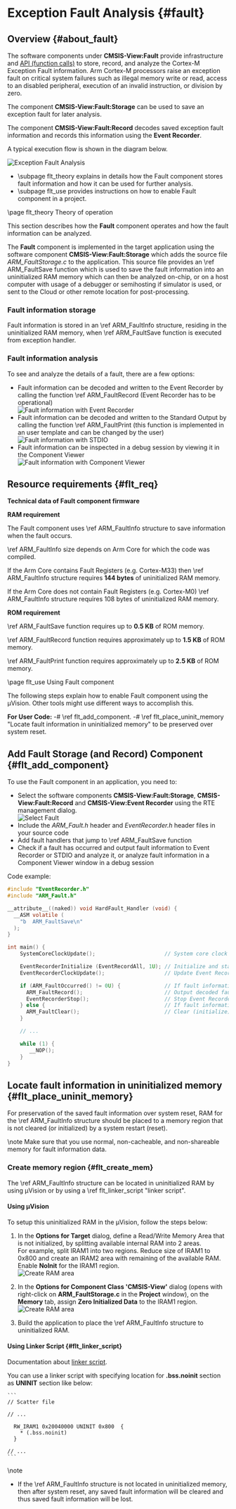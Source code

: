 # Exception Fault Analysis {#fault}

## Overview {#about_fault}

The software components under **CMSIS-View:Fault** provide infrastructure and [API (function calls)](modules.html) to store, record, and analyze the Cortex-M Exception Fault information.
Arm Cortex-M processors raise an exception fault on critical system failures such as illegal memory write or read, access to an disabled peripheral, execution of an invalid instruction, or division by zero.

The component **CMSIS-View:Fault:Storage** can be used to save an exception fault for later analysis.

The component **CMSIS-View:Fault:Record** decodes saved exception fault information and records this information using the **Event Recorder**.

A typical execution flow is shown in the diagram below.

![Exception Fault Analysis](./images/ArmFault.png "Exception Fault Analysis")

- \subpage flt_theory explains in details how the Fault component stores fault information and how it can be used for further analysis.
- \subpage flt_use provides instructions on how to enable Fault component in a project.

\page flt_theory Theory of operation

This section describes how the **Fault** component operates and how the fault information can be analyzed.

The **Fault** component is implemented in the target application using the software component **CMSIS-View:Fault:Storage** which adds the source file *ARM_FaultStorage.c* to the application. 
This source file provides an \ref ARM_FaultSave function which is used to save the fault information into an uninitialized RAM memory which can then be analyzed on-chip, or on a host computer
with usage of a debugger or semihosting if simulator is used, or sent to the Cloud or other remote location for post-processing.

### Fault information storage

Fault information is stored in an \ref ARM_FaultInfo structure, residing in the uninitialized RAM memory, when \ref ARM_FaultSave function is executed from exception handler.

### Fault information analysis

To see and analyze the details of a fault, there are a few options:
- Fault information can be decoded and written to the Event Recorder by calling the function \ref ARM_FaultRecord (Event Recorder has to be operational)<br/>
  ![Fault information with Event Recorder](./images/Fault_CM33_EvR_MemManage.png "Fault information with Event Recorder")
- Fault information can be decoded and written to the Standard Output by calling the function \ref ARM_FaultPrint (this function is implemented in an user template and can be changed by the user)<br/>
  ![Fault information with STDIO](./images/Fault_STDIO_MemManage.png "Fault information with STDIO")
- Fault information can be inspected in a debug session by viewing it in the Component Viewer<br/>
  ![Fault information with Component Viewer](./images/Fault_CM33_CV_MemManage.png "Fault information with Component Viewer")

## Resource requirements {#flt_req}

**Technical data of Fault component firmware**

**RAM requirement**

The Fault component uses \ref ARM_FaultInfo structure to save information when the fault occurs.

\ref ARM_FaultInfo size depends on Arm Core for which the code was compiled.

If the Arm Core contains Fault Registers (e.g. Cortex-M33) then \ref ARM_FaultInfo structure requires **144 bytes** of uninitialized RAM memory.

If the Arm Core does not contain Fault Registers (e.g. Cortex-M0) \ref ARM_FaultInfo structure requires 108 bytes of uninitialized RAM memory.

**ROM requirement**

\ref ARM_FaultSave function requires up to **0.5 KB** of ROM memory.

\ref ARM_FaultRecord function requires approximately up to **1.5 KB** of ROM memory.

\ref ARM_FaultPrint function requires approximately up to **2.5 KB** of ROM memory.

\page flt_use Using Fault component

The following steps explain how to enable Fault component using the µVision. Other tools might use different ways to accomplish this.

**For User Code:**
  -# \ref flt_add_component.
  -# \ref flt_place_uninit_memory "Locate fault information in uninitialized memory" to be preserved over system reset.

## Add Fault Storage (and Record) Component {#flt_add_component}

To use the Fault component in an application, you need to:
  - Select the software components **CMSIS-View:Fault:Storage**, **CMSIS-View:Fault:Record** and **CMSIS-View:Event Recorder** using the RTE management dialog.<br/>
    ![Select Fault](./images/Fault_set_comp.png)
  - Include the *ARM_Fault.h* header and *EventRecorder.h* header files in your source code
  - Add fault handlers that jump to \ref ARM_FaultSave function
  - Check if a fault has occurred and output fault information to Event Recorder or STDIO and analyze it, or analyze fault information in a Component Viewer window in a debug session 

  Code example:
```c
#include "EventRecorder.h"
#include "ARM_Fault.h"

__attribute__((naked)) void HardFault_Handler (void) {
  __ASM volatile (
    "b  ARM_FaultSave\n"
  );
}

int main() {
    SystemCoreClockUpdate();                      // System core clock update

    EventRecorderInitialize (EventRecordAll, 1U); // Initialize and start Event Recorder
    EventRecorderClockUpdate();                   // Update Event Recorder timestamp clock 

    if (ARM_FaultOccurred() != 0U) {              // If fault information exists
      ARM_FaultRecord();                          // Output decoded fault information via Event Recorder
      EventRecorderStop();                        // Stop Event Recorder
    } else {                                      // If fault information does not exist
      ARM_FaultClear();                           // Clear (initialize) fault information
    }

    // ...

    while (1) {
       __NOP();
    }
}
```

## Locate fault information in uninitialized memory {#flt_place_uninit_memory}

For preservation of the saved fault information over system reset, RAM for the \ref ARM_FaultInfo structure should be placed to a memory
region that is not cleared (or initialized) by a system restart (reset).

\note Make sure that you use normal, non-cacheable, and non-shareable memory for fault information data.

### Create memory region {#flt_create_mem}

The \ref ARM_FaultInfo structure can be located in uninitialized RAM by using µVision or by using a \ref flt_linker_script "linker script".

#### Using µVision

To setup this uninitialized RAM in the µVision, follow the steps below:

1. In the **Options for Target** dialog, define a Read/Write Memory Area that is not initialized, by splitting available internal RAM into 2 areas.<br/>
   For example, split IRAM1 into two regions. Reduce size of IRAM1 to 0x800 and create an IRAM2 area with remaining of the available RAM. Enable **NoInit** for the IRAM1 region.<br/>
   ![Create RAM area](./images/Fault_create_iram2.png)


2. In the **Options for Component Class 'CMSIS-View'** dialog (opens with right-click on **ARM_FaultStorage.c** in the **Project** window), on the **Memory** tab, assign **Zero Initialized Data** to the IRAM1 region.<br/>
    ![Create RAM area](./images/Fault_memory_location.png)

3. Build the application to place the \ref ARM_FaultInfo structure to uninitialized RAM.

#### Using Linker Script {#flt_linker_script}

Documentation about <a href="https://developer.arm.com/documentation/101754/latest/armlink-Reference/Scatter-loading-Features" target="_blank">linker script</a>.

You can use a linker script with specifying location for <b>\.bss\.noinit</b> section as **UNINIT** section like below:

	```
    // Scatter file

    // ...

      RW_IRAM1 0x20040000 UNINIT 0x800  {
        * (.bss.noinit)
      }

    // ...
    ```

\note
- If the \ref ARM_FaultInfo structure is not located in uninitialized memory, then after system reset, any saved fault information will be cleared and thus saved fault information will be lost.
